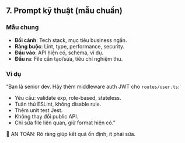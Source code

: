 ## 7. Prompt kỹ thuật (mẫu chuẩn)

### Mẫu chung
- **Bối cảnh**: Tech stack, mục tiêu business ngắn.
- **Ràng buộc**: Lint, type, performance, security.
- **Đầu vào**: API hiện có, schema, ví dụ.
- **Đầu ra**: File cần tạo/sửa, tiêu chí nghiệm thu.

### Ví dụ
“Bạn là senior dev. Hãy thêm middleware auth JWT cho `routes/user.ts`: 
- Yêu cầu: validate exp, role-based, stateless. 
- Tuân thủ ESLint, không disable rule. 
- Thêm unit test Jest. 
- Không thay đổi public API.
- Chỉ sửa file liên quan, giữ format hiện có.”

🔵 AN TOÀN: Rõ ràng giúp kết quả ổn định, ít phải sửa.
